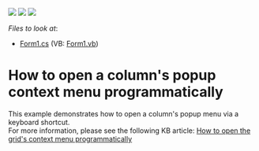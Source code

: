 <!-- default badges list -->
![](https://img.shields.io/endpoint?url=https://codecentral.devexpress.com/api/v1/VersionRange/128630535/13.1.4%2B)
[![](https://img.shields.io/badge/Open_in_DevExpress_Support_Center-FF7200?style=flat-square&logo=DevExpress&logoColor=white)](https://supportcenter.devexpress.com/ticket/details/E686)
[![](https://img.shields.io/badge/📖_How_to_use_DevExpress_Examples-e9f6fc?style=flat-square)](https://docs.devexpress.com/GeneralInformation/403183)
<!-- default badges end -->
<!-- default file list -->
*Files to look at*:

* [Form1.cs](./CS/Form1.cs) (VB: [Form1.vb](./VB/Form1.vb))
<!-- default file list end -->
# How to open a column's popup context menu programmatically


<p>This example demonstrates how to open a column's popup menu via a keyboard shortcut.<br />
For more information, please see the following KB article: <a href="https://www.devexpress.com/Support/Center/p/A2906">How to open the grid's context menu programmatically</a></p>

<br/>



